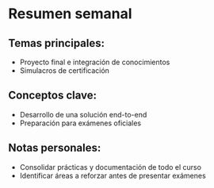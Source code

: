 # Resumen semanal

## Temas principales:
- Proyecto final e integración de conocimientos
- Simulacros de certificación

## Conceptos clave:
- Desarrollo de una solución end-to-end
- Preparación para exámenes oficiales

## Notas personales:
- Consolidar prácticas y documentación de todo el curso
- Identificar áreas a reforzar antes de presentar exámenes
